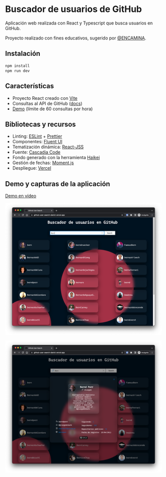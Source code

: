 # Buscador de usuarios de GitHub

Aplicación web realizada con React y Typescript que busca usuarios en GitHub.

Proyecto realizado con fines educativos, sugerido por [@ENCAMINA](https://github.com/Encamina).

## Instalación

```
npm install
npm run dev
```

## Características

- Proyecto React creado con [Vite](https://vitejs.dev/)
- Consultas al API de GitHub ([docs](https://docs.github.com/en/rest))
- [Demo](https://github-user-search-danizt.vercel.app/) (límite de 60 consultas por hora)

## Bibliotecas y recursos

- Linting: [ESLint](https://eslint.org/) + [Prettier](https://prettier.io/)
- Componentes: [Fluent UI](https://developer.microsoft.com/en-us/fluentui#/)
- Tematización dinámica: [React-JSS](https://cssinjs.org/react-jss/?v=v10.9.0)
- Fuente: [Cascadia Code](https://github.com/microsoft/cascadia-code)
- Fondo generado con la herramienta [Haikei](https://app.haikei.app/)
- Gestión de fechas: [Moment.js](https://momentjs.com/)
- Despliegue: [Vercel](https://vercel.com/)

## Demo y capturas de la aplicación

[Demo en vídeo](./docs/demo.mp4)

![Search screenshot](./docs/scSearch.png)

![Detail screenshot](./docs/scDetail.png)

